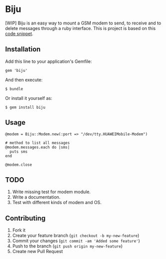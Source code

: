 # Biju

[WIP] Biju is an easy way to mount a GSM modem to send, to receive and to delete messages through a ruby interface.
This is project is based on this [code snippet](http://dzone.com/snippets/send-and-receive-sms-text).

## Installation

Add this line to your application's Gemfile:

    gem 'biju'

And then execute:

    $ bundle

Or install it yourself as:

    $ gem install biju

## Usage

```
@modem = Biju::Modem.new(:port => "/dev/tty.HUAWEIMobile-Modem")

# method to list all messages
@modem.messages.each do |sms|
  puts sms
end

@modem.close
```
## TODO

1. Write missing test for modem module.
2. Write a documentation.
3. Test with different kinds of modem and OS.

## Contributing

1. Fork it
2. Create your feature branch (`git checkout -b my-new-feature`)
3. Commit your changes (`git commit -am 'Added some feature'`)
4. Push to the branch (`git push origin my-new-feature`)
5. Create new Pull Request
